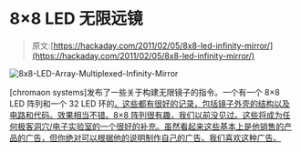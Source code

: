 # 8×8 LED 无限远镜

> 原文:[https://hackaday.com/2011/02/05/8x8-led-infinity-mirror/](https://hackaday.com/2011/02/05/8x8-led-infinity-mirror/)

![](../Images/c6d2c2426ff34079d0645c493d754c41.png "8x8-LED-Array-Multiplexed-Infinity-Mirror")

[chromaon systems]发布了一些关于构建无限镜子的指令。一个有一个 8×8 LED 阵列和一个 32 LED 环的[。这些都有很好的记录，包括镜子外壳的结构以及电路和代码。效果相当不错。8×8 阵列很有趣，我们以前没见过。这些将成为任何极客洞穴/电子实验室的一个很好的补充。虽然看起来这些基本上是他销售的产品的广告，但你绝对可以根据他的说明制作自己的广告。我们喜欢这种广告。](http://www.instructables.com/id/LED-Infinity-Mirror-32-LEDs-Selectable-Patterns/)